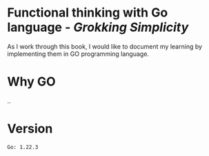 # Functional thinking with Go language - _Grokking Simplicity_

As I work through this book, I would like to document my learning by implementing them in GO programming language.

# Why GO

..

# Version
`Go: 1.22.3`